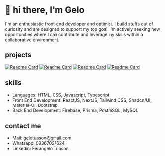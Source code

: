 # 👋 hi there, I'm **Gelo**

I'm an enthusiastic front-end developer and optimist. I build stuffs out of curiosity and are designed to support my top goal. I'm actively seeking new opportunities where I can contribute and leverage my skills within a collaborative environment.

## projects

[![Readme Card](https://github-readme-stats.vercel.app/api/pin/?username=gelotuason&repo=ferangelo-tuason&theme=apprentice&show_owner=true)](https://github.com/gelotuason/ferangelo-tuason)
[![Readme Card](https://github-readme-stats.vercel.app/api/pin/?username=gelotuason&repo=Social_Media_App&theme=apprentice&show_owner=true)](https://github.com/gelotuason/Social_Media_App)
[![Readme Card](https://github-readme-stats.vercel.app/api/pin/?username=gelotuason&repo=employee-management-dashboard&theme=apprentice&show_owner=true)](https://github.com/gelotuason/employee-management-dashboard)
[![Readme Card](https://github-readme-stats.vercel.app/api/pin/?username=gelotuason&repo=blackjack-card-game&theme=apprentice&show_owner=true)](https://github.com/gelotuason/blackjack-card-game)

## skills
- Languages: HTML, CSS, Javascript, Typescript
- Front End Development:  ReactJS, NextJS, Tailwind CSS, Shadcn/UI, Material-UI, Bootstrap
- Back End Development: Firebase, Prisma, PostreSQL, MySQL

## contact me
- Mail: gelotuason@gmail.com
- Whatsapp: 09367027624
- Linkedin: Ferangelo Tuason

<!--
**gelotuason/gelotuason** is a ✨ _special_ ✨ repository because its `README.md` (this file) appears on your GitHub profile.

Here are some ideas to get you started:

- 🔭 I’m currently working on ...
- 🌱 I’m currently learning ...
- 👯 I’m looking to collaborate on ...
- 🤔 I’m looking for help with ...
- 💬 Ask me about ...
- 📫 How to reach me: ...
- 😄 Pronouns: ...
- ⚡ Fun fact: ...
-->
